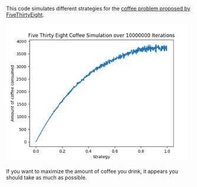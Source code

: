 This code simulates different strategies for the [coffee problem proposed by FiveThirtyEight](https://fivethirtyeight.com/features/can-you-drink-more-coffee-than-your-coworkers/).

![Graph of Results](fig.png)

If you want to maximize the amount of coffee you drink, it appears you should take as much as possible.
